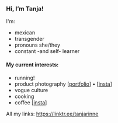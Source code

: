 ### Hi, I’m Tanja!

I'm:
- mexican
- transgender
- pronouns she/they
- constant -and self- learner

#### My current interests:

- running!
- product photography [[portfolio](https://tanjarinne.myportfolio.com/)] • [[insta](https://www.instagram.com/tanjarinne)]
- vogue culture
- cooking
- coffee [[insta](https://www.instagram.com/stories/highlights/18302941831053546/)]

All my links: https://linktr.ee/tanjarinne
